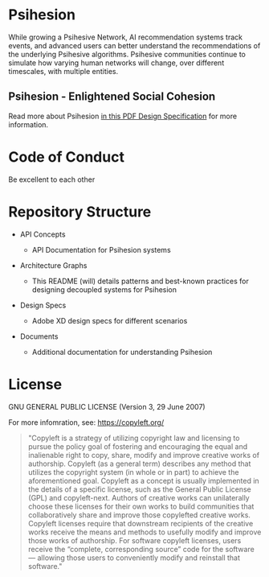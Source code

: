 # Psihesion
While growing a Psihesive Network, AI recommendation systems track events, and advanced users can better understand the recommendations of the underlying Psihesive algorithms. Psihesive communities continue to simulate how varying human networks will change, over different timescales, with multiple entities.

## Psihesion - Enlightened Social Cohesion
Read more about Psihesion [in this PDF Design Specification](./Psihesion-Enlightened_Social_Cohesion.pdf) for more information.

# Code of Conduct
Be excellent to each other

# Repository Structure
- API Concepts
    - API Documentation for Psihesion systems

- Architecture Graphs
    - This README (will) details patterns and best-known practices for designing decoupled systems for Psihesion

- Design Specs
    - Adobe XD design specs for different scenarios

- Documents
    - Additional documentation for understanding Psihesion

# License
GNU GENERAL PUBLIC LICENSE (Version 3, 29 June 2007)

For more infomration, see: https://copyleft.org/

> 
> "Copyleft is a strategy of utilizing copyright law and licensing to pursue the policy goal of fostering and encouraging the equal and inalienable right to copy, share, modify and improve creative works of authorship. Copyleft (as a general term) describes any method that utilizes the copyright system (in whole or in part) to achieve the aforementioned goal. Copyleft as a concept is usually implemented in the details of a specific license, such as the General Public License (GPL) and copyleft-next. Authors of creative works can unilaterally choose these licenses for their own works to build communities that collaboratively share and improve those copylefted creative works. Copyleft licenses require that downstream recipients of the creative works receive the means and methods to usefully modify and improve those works of authorship. For software copyleft licenses, users receive the “complete, corresponding source” code for the software — allowing those users to conveniently modify and reinstall that software."
> 